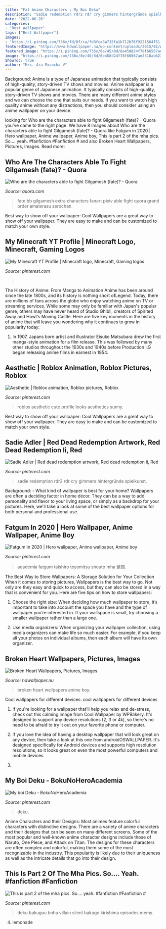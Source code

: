```yaml
---
title: "Fat Anime Characters : My Boi Deku"
description: "Sadie redemption rdr2 rdr cry gimmers hintergründe spielkunst"
date: "2022-06-26"
categories:
- "Best Wallpaper"
tags: ["Best Wallpaper"]
images:
- "https://i.pinimg.com/736x/fd/8f/ca/fd8fca8a715fa1b712b76f9221564f51--minecraft.jpg"
featuredImage: "https://www.hdwallpaper.nu/wp-content/uploads/2015/02/Anime-Boy-Broken-Heart-Photos-5281.jpg"
featured_image: "https://i.pinimg.com/736x/8e/45/8d/8e458d24f78f66567ae2318ab6239f65.jpg"
image: "https://i.pinimg.com/736x/8e/45/8d/8e458d24f78f66567ae2318ab6239f65.jpg"
ShowToc: true
author: "Mrs. Ara Pacocha V"
---
```



Background: Anime is a type of Japanese animation that typically consists of high-quality, story-driven TV shows and movies.
Anime wallpaper is a popular genre of Japanese animation. It typically consists of high-quality, story-driven TV shows and movies. There are many different anime styles and we can choose the one that suits our needs. If you want to watch high quality anime without any distractions, then you should consider using an anime wallpaper on your device.

	

		
looking for Who are the characters able to fight Gilgamesh (fate)? - Quora you've came to the right page. We have 8 Images about Who are the characters able to fight Gilgamesh (fate)? - Quora like Fatgum in 2020 | Hero wallpaper, Anime wallpaper, Anime boy, This is part 2 of the mha pics. So.... yeah. #fanfiction #Fanfiction # and also Broken Heart Wallpapers, Pictures, Images. Read more:
		
    
## Who Are The Characters Able To Fight Gilgamesh (fate)? - Quora

<img loading=lazy src="https://qph.fs.quoracdn.net/main-qimg-6ac3c820c28843a9d8ed3815b56f23ef" onerror="this.onerror=null;this.src='https://tse3.mm.bing.net/th?id=OIP.asPIIMKIQ6nY7TgVtW8j7wHaKe&amp;pid=15.1';" alt="Who are the characters able to fight Gilgamesh (fate)? - Quora">

_Source: quora.com_

>fate bb gilgamesh extra characters fanart pixiv able fight quora grand order amaterasu zerochan. 

	

Best way to show off your wallpaper:
Cool Wallpapers are a great way to show off your wallpaper. They are easy to make and can be customized to match your own style.

    
## My Minecraft YT Profile | Minecraft Logo, Minecraft, Gaming Logos

<img loading=lazy src="https://i.pinimg.com/736x/fd/8f/ca/fd8fca8a715fa1b712b76f9221564f51--minecraft.jpg" onerror="this.onerror=null;this.src='https://tse4.mm.bing.net/th?id=OIP.DSgE_ifUhE_OEdYx-Jz96AHaHa&amp;pid=15.1';" alt="My Minecraft YT Profile | Minecraft logo, Minecraft, Gaming logos">

_Source: pinterest.com_

>. 

	

The History of Anime: From Manga to Animation
Anime has been around since the late 1800s, and its history is nothing short ofLegend. Today, there are millions of fans across the globe who enjoy watching anime on TV or streaming services. While some may only be familiar with Japan's popular genre, others may have never heard of Studio Ghibli, creators of Spirited Away and Howl's Moving Castle. Here are five key moments in the history of anime that will leave you wondering why it continues to grow in popularity today:
1) In 1907, Japans born artist and illustrator Eisuke Matsubara drew the first manga-style animation for a film release. This was followed by many other studios throughout the 1930s and 1940s before Production I.G began releasing anime films in earnest in 1954.

    
## Aesthetic | Roblox Animation, Roblox Pictures, Roblox

<img loading=lazy src="https://i.pinimg.com/736x/8e/45/8d/8e458d24f78f66567ae2318ab6239f65.jpg" onerror="this.onerror=null;this.src='https://tse1.mm.bing.net/th?id=OIP.rykzCYjWYLmX1JXYfKY5GgHaHa&amp;pid=15.1';" alt="Aesthetic | Roblox animation, Roblox pictures, Roblox">

_Source: pinterest.com_

>roblox aesthetic cute profile looks aesthetics sunny. 

	

Best way to show off your wallpaper:
Cool Wallpapers are a great way to show off your wallpaper. They are easy to make and can be customized to match your own style.

    
## Sadie Adler | Red Dead Redemption Artwork, Red Dead Redemption Ii, Red

<img loading=lazy src="https://i.pinimg.com/736x/a4/97/14/a497146ea6252437dba53c008690ceb9.jpg" onerror="this.onerror=null;this.src='https://tse3.mm.bing.net/th?id=OIP.bE8wUkyRJHyqTPnU9ZCvogAAAA&amp;pid=15.1';" alt="Sadie Adler | Red dead redemption artwork, Red dead redemption ii, Red">

_Source: pinterest.com_

>sadie redemption rdr2 rdr cry gimmers hintergründe spielkunst. 

	

Background: - What kind of wallpaper is best for your home?
Wallpapers are often a deciding factor in home décor. They can be a way to add personality and flavor to your living space, or simply as a backdrop for your pictures. Here, we'll take a look at some of the best wallpaper options for both personal and professional use.

    
## Fatgum In 2020 | Hero Wallpaper, Anime Wallpaper, Anime Boy

<img loading=lazy src="https://i.pinimg.com/736x/24/c7/aa/24c7aaaad2df1705bce233c5c464a2a8.jpg" onerror="this.onerror=null;this.src='https://tse1.mm.bing.net/th?id=OIP.vfphyCTpU_PiNovB2bTucgHaNL&amp;pid=15.1';" alt="Fatgum in 2020 | Hero wallpaper, Anime wallpaper, Anime boy">

_Source: pinterest.com_

>academia fatgum taishiro toyomitsu shouto mha 荼毘. 

	

The Best Way to Store Wallpapers: A Storage Solution for Your Collection
When it comes to storing pictures, Wallpapers is the best way to go. Not only are they easy and quick to access, but they can also be stored in a way that is convenient for you. Here are five tips on how to store wallpapers:
1) Choose the right size: When deciding how much wallpaper to store, it’s important to take into account the space you have and the type of wallpaper you’re interested in. If your wallspace is small, try choosing a smaller wallpaper rather than a large one.

2) Use media organizers: When organizing your wallpaper collection, using media organizers can make life so much easier. For example, if you keep all your photos on individual albums, then each album will have its own organizer.

    
## Broken Heart Wallpapers, Pictures, Images

<img loading=lazy src="https://www.hdwallpaper.nu/wp-content/uploads/2015/02/Anime-Boy-Broken-Heart-Photos-5281.jpg" onerror="this.onerror=null;this.src='https://tse2.mm.bing.net/th?id=OIP.J2Ur56Fd_v1RrDke07jCGgHaEo&amp;pid=15.1';" alt="Broken Heart Wallpapers, Pictures, Images">

_Source: hdwallpaper.nu_

>broken heart wallpapers anime boy. 

	

Cool wallpapers for different devices:
cool wallpapers for different devices 

1. If you're looking for a wallpaper that'll help you relax and de-stress, check out this calming image from Cool Wallpaper by WPBakery. It's designed to support any device resolutions (2, 3 or 4k), so there's no need to be afraid to try it out on your favorite phone or computer.

2. If you love the idea of having a desktop wallpaper that will look great on any device, then take a look at this one from androidOSWALLPAPER. It's designed specifically for Android devices and supports high resolution resolutions, so it looks great on even the most powerful computers and mobile devices.

3.

    
## My Boi Deku - BokuNoHeroAcademia

<img loading=lazy src="https://i.pinimg.com/736x/ed/8d/b6/ed8db6b687818ed4abd9e5b4a893ff61.jpg" onerror="this.onerror=null;this.src='https://tse4.mm.bing.net/th?id=OIP.VjXOn-0Gcy9re8-RjJBFywHaKe&amp;pid=15.1';" alt="My boi Deku - BokuNoHeroAcademia">

_Source: pinterest.com_

>deku. 

	

Anime Characters and their Designs: Most animes feature colorful characters with distinctive designs.
There are a variety of anime characters and their designs that can be seen on many different screens. Some of the most popular and well-known anime character designs include those of Naruto, One Piece, and Attack on Titan. The designs for these characters are often complex and colorful, making them some of the most recognizable in the industry. This popularity is likely due to their uniqueness as well as the intricate details that go into their design.

    
## This Is Part 2 Of The Mha Pics. So.... Yeah. #fanfiction #Fanfiction #

<img loading=lazy src="https://i.pinimg.com/736x/af/e8/f9/afe8f9ae126f91be100f0e393346fca3.jpg" onerror="this.onerror=null;this.src='https://tse1.mm.bing.net/th?id=OIP.rs62_DjFWAuQmfIxcQKfLgHaIh&amp;pid=15.1';" alt="This is part 2 of the mha pics. So.... yeah. #fanfiction #Fanfiction #">

_Source: pinterest.com_

>deku bakugou bnha villain silent bakugo kirishima episodes memy. 

	

4. lemonade 

